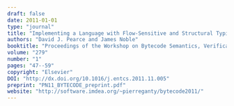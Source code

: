 ```yaml
---
draft: false
date: 2011-01-01
type: "journal"
title: "Implementing a Language with Flow-Sensitive and Structural Typing on the JVM"
authors: "David J. Pearce and James Noble"
booktitle: "Proceedings of the Workshop on Bytecode Semantics, Verification, Analysis and Transformation (BYTECODE), ENTCS"
volume: "279"
number: "1"
pages: "47--59"
copyright: "Elsevier"
DOI: "http://dx.doi.org/10.1016/j.entcs.2011.11.005"
preprint: "PN11_BYTECODE_preprint.pdf"
website: "http://software.imdea.org/~pierreganty/bytecode2011/"
---
```

